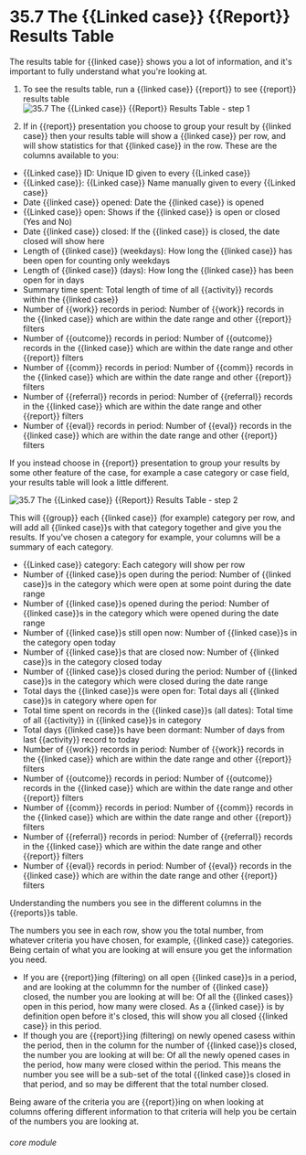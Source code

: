 # 35.7 The {{Linked case}} {{Report}} Results Table

The results table for {{linked case}} shows you a lot of information, and it's important to fully understand what you're looking at. 

1. To see the results table, run a {{linked case}} {{report}} to see {{report}} results table
![35.7 The {{Linked case}} {{Report}} Results Table - step 1](35.7_The_Case_Report_Results_Table_im_1.png)

2. If in {{report}} presentation you choose to group your result by {{linked case}} then your results table will show a  {{linked case}} per row, and will show statistics for that {{linked case}} in the row. These are the columns available to you:

- {{Linked case}} ID: Unique ID given to every {{Linked case}}
- {{Linked case}}: {{Linked case}} Name manually given to every {{Linked case}}
- Date {{linked case}} opened: Date the {{linked case}} is opened
- {{Linked case}} open: Shows if the {{linked case}} is open or closed (Yes and No)
- Date {{linked case}} closed: If the {{linked case}} is closed, the date closed will show here
- Length of {{linked case}} (weekdays): How long the {{linked case}} has been open for counting only weekdays
- Length of {{linked case}} (days): How long the {{linked case}} has been open for in days
- Summary time spent: Total length of time of all {{activity}} records within the {{linked case}}
- Number of {{work}} records in period: Number of {{work}} records in the {{linked case}} which are within the date range and other {{report}} filters
- Number of {{outcome}} records in period: Number of {{outcome}} records in the {{linked case}} which are within the date range and other {{report}} filters
- Number of {{comm}} records in period: Number of {{comm}} records in the {{linked case}} which are within the date range and other {{report}} filters
- Number of {{referral}} records in period: Number of {{referral}} records in the {{linked case}} which are within the date range and other {{report}} filters
- Number of {{eval}} records in period: Number of {{eval}} records in the {{linked case}} which are within the date range and other {{report}} filters

If you instead choose in {{report}} presentation to group your results by some other feature of the case, for example a case category or case field, your results table will look a little different.

![35.7 The {{Linked case}} {{Report}} Results Table - step 2](35.7_The_Case_Report_Results_Table_im_2.png)

This will {{group}} each {{linked case}} (for example) category per row, and will add all {{linked case}}s with that category together and give you the results. If you've chosen a category for example, your columns will be a summary of each category.

- {{Linked case}} category: Each category will show per row
- Number of {{linked case}}s open during the period: Number of {{linked case}}s in the category which were open at some point during the date range
- Number of {{linked case}}s opened during the period: Number of {{linked case}}s in the category which were opened during the date range
- Number of {{linked case}}s still open now: Number of {{linked case}}s in the category open today
- Number of {{linked case}}s that are closed now: Number of {{linked case}}s in the category closed today
- Number of {{linked case}}s closed during the period: Number of {{linked case}}s in the category which were closed during the date range
- Total days the {{linked case}}s were open for: Total days all {{linked case}}s in category where open for
- Total time spent on records in the {{linked case}}s (all dates): Total time of all {{activity}} in {{linked case}}s in category
- Total days {{linked case}}s have been dormant: Number of days from last {{activity}} record to today
- Number of {{work}} records in period: Number of {{work}} records in the {{linked case}} which are within the date range and other {{report}} filters
- Number of {{outcome}} records in period: Number of {{outcome}} records in the {{linked case}} which are within the date range and other {{report}} filters
- Number of {{comm}} records in period: Number of {{comm}} records in the {{linked case}} which are within the date range and other {{report}} filters
- Number of {{referral}} records in period: Number of {{referral}} records in the {{linked case}} which are within the date range and other {{report}} filters
- Number of {{eval}} records in period: Number of {{eval}} records in the {{linked case}} which are within the date range and other {{report}} filters

Understanding the numbers you see in the different columns in the {{reports}}s table.

The numbers you see in each row, show you the total number, from whatever criteria you have chosen, for example, {{linked case}} categories. Being certain of what you are looking at will ensure you get the information you need.
- If you are {{report}}ing (filtering) on all open {{linked case}}s in a period, and are looking at the colummn for the number of {{linked case}} closed, the number you are looking at will be: Of all the {{linked cases}} open in this period, how many were closed. As a {{linked case}} is by definition open before it's closed, this will show you all closed {{linked case}} in this period.
- If though you are {{report}}ing (filtering) on newly opened casess within the period, then in the column for the number of {{linked case}}s closed, the number you are looking at will be: Of all the newly opened cases in the period, how many were closed within the period. This means the number you see will be a sub-set of the total {{linked case}}s closed in that period, and so may be different that the total number closed.

Being aware of the criteria you are {{report}}ing on when looking at columns offering different information to that criteria will help you be certain of the numbers you are looking at.

###### core module
